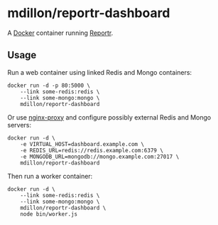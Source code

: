 # mdillon/reportr-dashboard

A [Docker](https://docker.com) container running [Reportr](http://www.reportr.io/).

## Usage

Run a web container using linked Redis and Mongo containers:

    docker run -d -p 80:5000 \
        --link some-redis:redis \
        --link some-mongo:mongo \
        mdillon/reportr-dashboard

Or use [nginx-proxy](https://github.com/jwilder/nginx-proxy) and configure
possibly external Redis and Mongo servers:

    docker run -d \
        -e VIRTUAL_HOST=dashboard.example.com \
        -e REDIS_URL=redis://redis.example.com:6379 \
        -e MONGODB_URL=mongodb://mongo.example.com:27017 \
        mdillon/reportr-dashboard

Then run a worker container:

    docker run -d \
        --link some-redis:redis \
        --link some-mongo:mongo \
        mdillon/reportr-dashboard \
        node bin/worker.js
